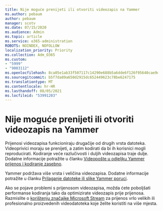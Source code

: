 ```yaml
---
title: Nije moguće prenijeti ili otvoriti videozapis na Yammer
ms.author: pebaum
author: pebaum
manager: scotv
ms.date: 07/15/2020
ms.audience: Admin
ms.topic: article
ms.service: o365-administration
ROBOTS: NOINDEX, NOFOLLOW
localization_priority: Priority
ms.collection: Adm_O365
ms.custom:
- "5999"
- "9003112"
ms.openlocfilehash: 8ca05e1ab33f507117c14290e688b5a6dde6f126f95640cae9df2f27cf5e768c
ms.sourcegitcommit: b5f7da89a650d2915dc652449623c78be6247175
ms.translationtype: MT
ms.contentlocale: hr-HR
ms.lasthandoff: 08/05/2021
ms.locfileid: "53991203"
---
```

# <a name="unable-to-upload-or-open-video-on-yammer"></a>Nije moguće prenijeti ili otvoriti videozapis na Yammer

Prijenosi videozapisa funkcioniraju drugačije od drugih vrsta datoteka. Videoprivici moraju se prenijeti, a zatim kodirati da bi ih korisnici mogli reproducirati. Kodiranje veće razlučivosti i duljih videozapisa traje dulje. Dodatne informacije potražite u članku [Videopošte u odjeljku Yammer prijenos i kodiranje zasebno](https://support.microsoft.com/office/video-posts-in-yammer-upload-and-encode-separately-5b3a348e-3a0a-4c4b-95b1-eabdf245ba25).   

Yammer podržava više vrsta i veličina videozapisa. Dodatne informacije potražite u članku [Prilaganje datoteke ili slike Yammer poruci](https://support.microsoft.com/office/attach-a-file-or-image-to-a-yammer-message-f576d4d1-ad66-4ce4-9c43-46cf75978dbf).   

Ako se pojave problemi s prijenosom videozapisa, možda ćete poboljšati performanse kodiranja tako da optimizirate videozapis prije prijenosa. Razmislite o [korištenju značajke Microsoft Stream](https://docs.microsoft.com/stream/overview) za prijenos vrlo velikih ili profesionalno proizvedenih videodatoteka koje želite koristiti na više mjesta.